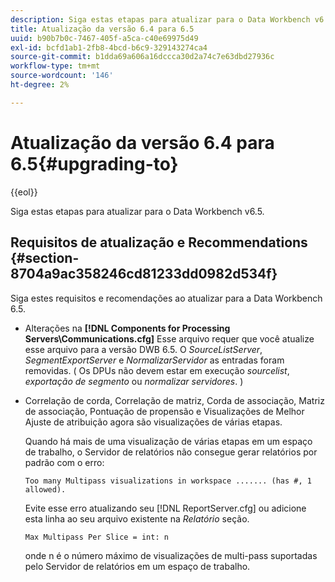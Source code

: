 ```yaml
---
description: Siga estas etapas para atualizar para o Data Workbench v6.5.
title: Atualização da versão 6.4 para 6.5
uuid: b90b7b0c-7467-405f-a5ca-c40e69975d49
exl-id: bcfd1ab1-2fb8-4bcd-b6c9-329143274ca4
source-git-commit: b1dda69a606a16dccca30d2a74c7e63dbd27936c
workflow-type: tm+mt
source-wordcount: '146'
ht-degree: 2%

---
```


# Atualização da versão 6.4 para 6.5{#upgrading-to}

{{eol}}

Siga estas etapas para atualizar para o Data Workbench v6.5.

## Requisitos de atualização e Recommendations {#section-8704a9ac358246cd81233dd0982d534f}

Siga estes requisitos e recomendações ao atualizar para a Data Workbench 6.5.

* Alterações na **[!DNL Components for Processing Servers\Communications.cfg]** Esse arquivo requer que você atualize esse arquivo para a versão DWB 6.5. O *SourceListServer*, *SegmentExportServer* e *NormalizarServidor* as entradas foram removidas. ( Os DPUs não devem estar em execução *sourcelist*, *exportação de segmento* ou *normalizar servidores*. )

* Correlação de corda, Correlação de matriz, Corda de associação, Matriz de associação, Pontuação de propensão e Visualizações de Melhor Ajuste de atribuição agora são visualizações de várias etapas.

   Quando há mais de uma visualização de várias etapas em um espaço de trabalho, o Servidor de relatórios não consegue gerar relatórios por padrão com o erro:

   ```
   Too many Multipass visualizations in workspace ....... (has #, 1 allowed).
   ```

   Evite esse erro atualizando seu [!DNL ReportServer.cfg] ou adicione esta linha ao seu arquivo existente na *Relatório* seção.

   ```
   Max Multipass Per Slice = int: n
   ```

   onde n é o número máximo de visualizações de multi-pass suportadas pelo Servidor de relatórios em um espaço de trabalho.
